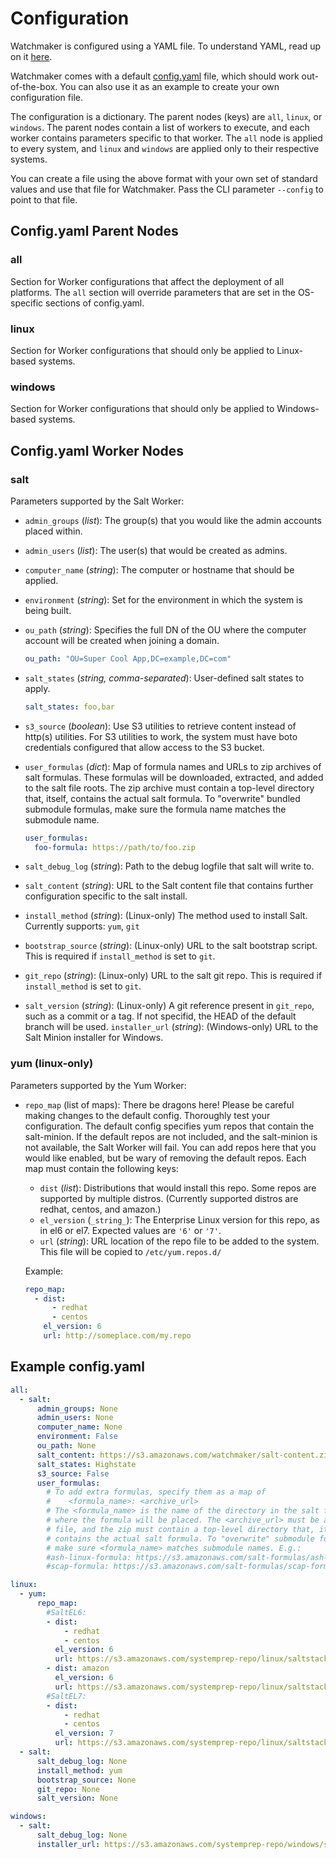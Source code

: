 # Configuration

Watchmaker is configured using a YAML file. To understand YAML, read up on it
[here][0].

Watchmaker comes with a default [config.yaml][1] file, which should work
out-of-the-box. You can also use it as an example to create your own
configuration file.

The configuration is a dictionary. The parent nodes (keys) are `all`, `linux`,
or `windows`. The parent nodes contain a list of workers to execute, and each
worker contains parameters specific to that worker. The `all` node is applied
to every system, and `linux` and `windows` are applied only to their respective
systems.

You can create a file using the above format with your own set of standard
values and use that file for Watchmaker. Pass the CLI parameter `--config` to
point to that file.

## Config.yaml Parent Nodes

### all

Section for Worker configurations that affect the deployment of all platforms.
The `all` section will override parameters that are set in the OS-specific
sections of config.yaml.

### linux

Section for Worker configurations that should only be applied to Linux-based
systems.

### windows

Section for Worker configurations that should only be applied to Windows-based
systems.

## Config.yaml Worker Nodes

### salt

Parameters supported by the Salt Worker:

-   `admin_groups` (_list_): The group(s) that you would like the admin accounts
    placed within.
-   `admin_users` (_list_): The user(s) that would be created as admins.
-   `computer_name` (_string_): The computer or hostname that should be applied.
-   `environment` (_string_): Set for the environment in which the system is
    being built.
-   `ou_path` (_string_): Specifies the full DN of the OU where the computer
    account will be created when joining a domain.

    ```yaml
    ou_path: "OU=Super Cool App,DC=example,DC=com"
    ```

-   `salt_states` (_string, comma-separated_): User-defined salt states to apply.

    ```yaml
    salt_states: foo,bar
    ```

-   `s3_source` (_boolean_): Use S3 utilities to retrieve content instead of
    http(s) utilities. For S3 utilities to work, the system must have boto
    credentials configured that allow access to the S3 bucket.
-   `user_formulas` (_dict_): Map of formula names and URLs to zip archives of
      salt formulas. These formulas will be downloaded, extracted, and added to
      the salt file roots. The zip archive must contain a top-level directory
      that, itself, contains the actual salt formula. To "overwrite" bundled
      submodule formulas, make sure the formula name matches the submodule name.

    ```yaml
    user_formulas:
      foo-formula: https://path/to/foo.zip
    ```

-   `salt_debug_log` (_string_): Path to the debug logfile that salt will write
    to.
-   `salt_content` (_string_): URL to the Salt content file that contains
    further configuration specific to the salt install.
-   `install_method` (_string_): (Linux-only) The method used to install Salt.
    Currently supports: `yum`, `git`
-   `bootstrap_source` (_string_): (Linux-only) URL to the salt bootstrap
    script. This is required if `install_method` is set to `git`.
-   `git_repo` (_string_): (Linux-only) URL to the salt git repo. This is
    required if `install_method` is set to `git`.
-   `salt_version` (_string_): (Linux-only) A git reference present in
    `git_repo`, such as a commit or a tag. If not specifid, the HEAD of the
    default branch will be used.
    `installer_url` (_string_): (Windows-only) URL to the Salt Minion installer
    for Windows.

### yum (linux-only)

Parameters supported by the Yum Worker:

-   `repo_map` (list of maps): There be dragons here! Please be careful making
    changes to the default config. Thoroughly test your configuration. The
    default config specifies yum repos that contain the salt-minion. If the
    default repos are not included, and the salt-minion is not available, the
    Salt Worker will fail. You can add repos here that you would like enabled,
    but be wary of removing the default repos. Each map must contain the
    following keys:

    -   `dist` (_list_): Distributions that would install this repo. Some repos
        are supported by multiple distros. (Currently supported distros are
        redhat, centos, and amazon.)
    -   `el_version` (`_string_`): The Enterprise Linux version for this repo,
        as in el6 or el7. Expected values are `'6'` or `'7'`.
    -   `url` (_string_): URL location of the repo file to be added to the
        system. This file will be copied to `/etc/yum.repos.d/`

    Example:

    ```yaml
    repo_map:
      - dist:
          - redhat
          - centos
        el_version: 6
        url: http://someplace.com/my.repo
    ```

## Example config.yaml

```yaml
all:
  - salt:
      admin_groups: None
      admin_users: None
      computer_name: None
      environment: False
      ou_path: None
      salt_content: https://s3.amazonaws.com/watchmaker/salt-content.zip
      salt_states: Highstate
      s3_source: False
      user_formulas:
        # To add extra formulas, specify them as a map of
        #    <formula_name>: <archive_url>
        # The <formula_name> is the name of the directory in the salt file_root
        # where the formula will be placed. The <archive_url> must be a zip
        # file, and the zip must contain a top-level directory that, itself,
        # contains the actual salt formula. To "overwrite" submodule formulas,
        # make sure <formula_name> matches submodule names. E.g.:
        #ash-linux-formula: https://s3.amazonaws.com/salt-formulas/ash-linux-formula-master.zip
        #scap-formula: https://s3.amazonaws.com/salt-formulas/scap-formula-master.zip

linux:
  - yum:
      repo_map:
        #SaltEL6:
        - dist:
            - redhat
            - centos
          el_version: 6
          url: https://s3.amazonaws.com/systemprep-repo/linux/saltstack/salt/yum.repos/salt-reposync-el6.repo
        - dist: amazon
          el_version: 6
          url: https://s3.amazonaws.com/systemprep-repo/linux/saltstack/salt/yum.repos/salt-reposync-amzn.repo
        #SaltEL7:
        - dist:
            - redhat
            - centos
          el_version: 7
          url: https://s3.amazonaws.com/systemprep-repo/linux/saltstack/salt/yum.repos/salt-reposync-el7.repo
  - salt:
      salt_debug_log: None
      install_method: yum
      bootstrap_source: None
      git_repo: None
      salt_version: None

windows:
  - salt:
      salt_debug_log: None
      installer_url: https://s3.amazonaws.com/systemprep-repo/windows/salt/Salt-Minion-2016.11.2-AMD64-Setup.exe
```

[0]: http://www.yaml.org/spec/1.2/spec.html
[1]: https://github.com/plus3it/watchmaker/blob/develop/src/watchmaker/static/config.yaml
